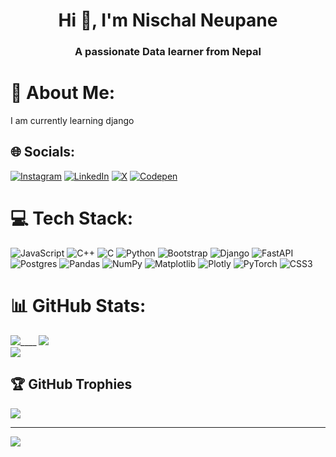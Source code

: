 <h1 align="center">Hi 👋, I'm Nischal Neupane</h1>
<h3 align="center">A passionate Data learner from Nepal</h3>


# 💫 About Me:
I am currently learning django


## 🌐 Socials:
[![Instagram](https://img.shields.io/badge/Instagram-%23E4405F.svg?logo=Instagram&logoColor=white)](https://instagram.com/nischalneupanee) [![LinkedIn](https://img.shields.io/badge/LinkedIn-%230077B5.svg?logo=linkedin&logoColor=white)](https://linkedin.com/in/nischalneupanee) [![X](https://img.shields.io/badge/X-black.svg?logo=X&logoColor=white)](https://x.com/nischalneupanee) [![Codepen](https://img.shields.io/badge/Codepen-000000?style=for-the-badge&logo=codepen&logoColor=white)](https://codepen.io/nischalneupanee) 

# 💻 Tech Stack:
![JavaScript](https://img.shields.io/badge/javascript-%23323330.svg?style=for-the-badge&logo=javascript&logoColor=%23F7DF1E) ![C++](https://img.shields.io/badge/c++-%2300599C.svg?style=for-the-badge&logo=c%2B%2B&logoColor=white) ![C](https://img.shields.io/badge/c-%2300599C.svg?style=for-the-badge&logo=c&logoColor=white) ![Python](https://img.shields.io/badge/python-3670A0?style=for-the-badge&logo=python&logoColor=ffdd54) ![Bootstrap](https://img.shields.io/badge/bootstrap-%238511FA.svg?style=for-the-badge&logo=bootstrap&logoColor=white) ![Django](https://img.shields.io/badge/django-%23092E20.svg?style=for-the-badge&logo=django&logoColor=white) ![FastAPI](https://img.shields.io/badge/FastAPI-005571?style=for-the-badge&logo=fastapi) ![Postgres](https://img.shields.io/badge/postgres-%23316192.svg?style=for-the-badge&logo=postgresql&logoColor=white) ![Pandas](https://img.shields.io/badge/pandas-%23150458.svg?style=for-the-badge&logo=pandas&logoColor=white) ![NumPy](https://img.shields.io/badge/numpy-%23013243.svg?style=for-the-badge&logo=numpy&logoColor=white) ![Matplotlib](https://img.shields.io/badge/Matplotlib-%23ffffff.svg?style=for-the-badge&logo=Matplotlib&logoColor=black) ![Plotly](https://img.shields.io/badge/Plotly-%233F4F75.svg?style=for-the-badge&logo=plotly&logoColor=white) ![PyTorch](https://img.shields.io/badge/PyTorch-%23EE4C2C.svg?style=for-the-badge&logo=PyTorch&logoColor=white) ![CSS3](https://img.shields.io/badge/css3-%231572B6.svg?style=for-the-badge&logo=css3&logoColor=white)
# 📊 GitHub Stats:
![](https://github-readme-stats.vercel.app/api?username=nischalneupanee&theme=one_dark_pro&hide_border=false&include_all_commits=true&count_private=true)<span>____</Span>
![](https://github-readme-streak-stats.herokuapp.com/?user=nischalneupanee&theme=one_dark_pro&hide_border=false)<br>
![](https://github-readme-stats.vercel.app/api/top-langs/?username=nischalneupanee&theme=one_dark_pro&hide_border=false&include_all_commits=true&count_private=true&layout=compact)

## 🏆 GitHub Trophies
![](https://github-profile-trophy.vercel.app/?username=nischalneupanee&theme=one_dark_pro&no-frame=false&no-bg=false&margin-w=4)

---
[![](https://visitcount.itsvg.in/api?id=nischalneupanee&icon=0&color=0)](https://visitcount.itsvg.in)

<!-- Proudly created with GPRM ( https://gprm.itsvg.in ) -->
